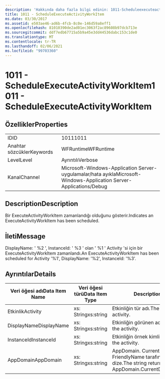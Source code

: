 ```yaml
---
description: 'Hakkında daha fazla bilgi edinin: 1011-Scheduleexecuteactivityworkıtem'
title: 1011 - ScheduleExecuteActivityWorkItem
ms.date: 03/30/2017
ms.assetid: e503ae46-ad6b-4fcb-8c0e-146d59a8eff1
ms.openlocfilehash: 81010390de2ad01ec3063f2ac89608b97dcb713e
ms.sourcegitcommit: ddf7edb67715a5b9a45e3dd44536dabc153c1de0
ms.translationtype: MT
ms.contentlocale: tr-TR
ms.lasthandoff: 02/06/2021
ms.locfileid: "99703360"
---
```

# <a name="1011---scheduleexecuteactivityworkitem"></a><span data-ttu-id="a262e-103">1011 - ScheduleExecuteActivityWorkItem</span><span class="sxs-lookup"><span data-stu-id="a262e-103">1011 - ScheduleExecuteActivityWorkItem</span></span>

## <a name="properties"></a><span data-ttu-id="a262e-104">Özellikler</span><span class="sxs-lookup"><span data-stu-id="a262e-104">Properties</span></span>  
  
|||  
|-|-|  
|<span data-ttu-id="a262e-105">ID</span><span class="sxs-lookup"><span data-stu-id="a262e-105">ID</span></span>|<span data-ttu-id="a262e-106">1011</span><span class="sxs-lookup"><span data-stu-id="a262e-106">1011</span></span>|  
|<span data-ttu-id="a262e-107">Anahtar sözcükler</span><span class="sxs-lookup"><span data-stu-id="a262e-107">Keywords</span></span>|<span data-ttu-id="a262e-108">WFRuntime</span><span class="sxs-lookup"><span data-stu-id="a262e-108">WFRuntime</span></span>|  
|<span data-ttu-id="a262e-109">Level</span><span class="sxs-lookup"><span data-stu-id="a262e-109">Level</span></span>|<span data-ttu-id="a262e-110">Ayrıntılı</span><span class="sxs-lookup"><span data-stu-id="a262e-110">Verbose</span></span>|  
|<span data-ttu-id="a262e-111">Kanal</span><span class="sxs-lookup"><span data-stu-id="a262e-111">Channel</span></span>|<span data-ttu-id="a262e-112">Microsoft-Windows-Application Server-uygulamalar/hata ayıkla</span><span class="sxs-lookup"><span data-stu-id="a262e-112">Microsoft-Windows-Application Server-Applications/Debug</span></span>|  
  
## <a name="description"></a><span data-ttu-id="a262e-113">Description</span><span class="sxs-lookup"><span data-stu-id="a262e-113">Description</span></span>  

 <span data-ttu-id="a262e-114">Bir ExecuteActivityWorkItem zamanlandığı olduğunu gösterir.</span><span class="sxs-lookup"><span data-stu-id="a262e-114">Indicates an ExecuteActivityWorkItem has been scheduled.</span></span>  
  
## <a name="message"></a><span data-ttu-id="a262e-115">İleti</span><span class="sxs-lookup"><span data-stu-id="a262e-115">Message</span></span>  

 <span data-ttu-id="a262e-116">DisplayName: ' %2 ', InstanceId: ' %3 ' olan ' %1 ' Activity 'si için bir ExecuteActivityWorkItem zamanlandı.</span><span class="sxs-lookup"><span data-stu-id="a262e-116">An ExecuteActivityWorkItem has been scheduled for Activity '%1', DisplayName: '%2', InstanceId: '%3'.</span></span>  
  
## <a name="details"></a><span data-ttu-id="a262e-117">Ayrıntılar</span><span class="sxs-lookup"><span data-stu-id="a262e-117">Details</span></span>  
  
|<span data-ttu-id="a262e-118">Veri öğesi adı</span><span class="sxs-lookup"><span data-stu-id="a262e-118">Data Item Name</span></span>|<span data-ttu-id="a262e-119">Veri öğesi türü</span><span class="sxs-lookup"><span data-stu-id="a262e-119">Data Item Type</span></span>|<span data-ttu-id="a262e-120">Description</span><span class="sxs-lookup"><span data-stu-id="a262e-120">Description</span></span>|  
|--------------------|--------------------|-----------------|  
|<span data-ttu-id="a262e-121">Etkinlik</span><span class="sxs-lookup"><span data-stu-id="a262e-121">Activity</span></span>|<span data-ttu-id="a262e-122">xs: String</span><span class="sxs-lookup"><span data-stu-id="a262e-122">xs:string</span></span>|<span data-ttu-id="a262e-123">Etkinliğin tür adı.</span><span class="sxs-lookup"><span data-stu-id="a262e-123">The type name of the activity.</span></span>|  
|<span data-ttu-id="a262e-124">DisplayName</span><span class="sxs-lookup"><span data-stu-id="a262e-124">DisplayName</span></span>|<span data-ttu-id="a262e-125">xs: String</span><span class="sxs-lookup"><span data-stu-id="a262e-125">xs:string</span></span>|<span data-ttu-id="a262e-126">Etkinliğin görünen adı.</span><span class="sxs-lookup"><span data-stu-id="a262e-126">The display name of the activity.</span></span>|  
|<span data-ttu-id="a262e-127">InstanceId</span><span class="sxs-lookup"><span data-stu-id="a262e-127">InstanceId</span></span>|<span data-ttu-id="a262e-128">xs: String</span><span class="sxs-lookup"><span data-stu-id="a262e-128">xs:string</span></span>|<span data-ttu-id="a262e-129">Etkinliğin örnek kimliği.</span><span class="sxs-lookup"><span data-stu-id="a262e-129">The instance id of the activity.</span></span>|  
|<span data-ttu-id="a262e-130">AppDomain</span><span class="sxs-lookup"><span data-stu-id="a262e-130">AppDomain</span></span>|<span data-ttu-id="a262e-131">xs: String</span><span class="sxs-lookup"><span data-stu-id="a262e-131">xs:string</span></span>|<span data-ttu-id="a262e-132">AppDomain. CurrentDomain. FriendlyName tarafından döndürülen dize.</span><span class="sxs-lookup"><span data-stu-id="a262e-132">The string returned by AppDomain.CurrentDomain.FriendlyName.</span></span>|
